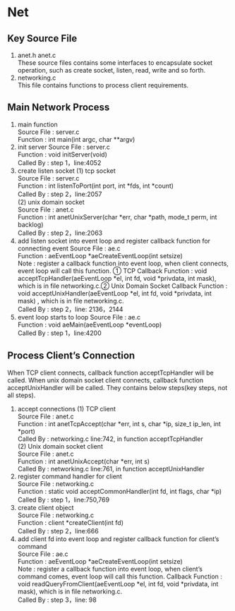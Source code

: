 # Net
## Key Source File
1. anet.h anet.c  
    These source files contains some interfaces to encapsulate socket operation, such as create socket, listen, read, write and so forth.  
2. networking.c  
    This file contains functions to process client requirements.  
## Main Network Process
1. main function  
    Source File : server.c    
	Function : int main(int argc, char **argv)  
2. init server
    Source File : server.c  
    Function : void initServer(void)  
    Called By : step 1，line:4052  
3. create listen socket
    (1) tcp socket  
        Source File : server.c  
        Function : int listenToPort(int port, int *fds, int *count)  
        Called By : step 2，line:2057  
    (2) unix domain socket  
        Source File : anet.c  
        Function : int anetUnixServer(char *err, char *path, mode_t perm, int backlog)  
        Called By : step 2，line:2063  
4. add listen socket into event loop and register callback function for connecting event
    Source File : ae.c  
    Function : aeEventLoop *aeCreateEventLoop(int setsize)  
    Note : register a callback function into event loop, when client connects, event loop will call this function. ① TCP Callback Function : void acceptTcpHandler(aeEventLoop *el, int fd, void *privdata, int mask), which is in file networking.c.② Unix Domain Socket Callback Function : void acceptUnixHandler(aeEventLoop *el, int fd, void *privdata, int mask) , which is in file networking.c.  
    Called By : step 2，line: 2136，2144  
5. event loop starts to loop
    Source File : ae.c  
    Function : void aeMain(aeEventLoop *eventLoop)  
    Called By : step 1，line:4200  
## Process Client’s Connection
When TCP client connects, callback function acceptTcpHandler will be called. When unix domain socket client connects, callback function acceptUnixHandler will be called. They contains below steps(key steps, not all steps).  
1. accept connections
    (1) TCP client  
        Source File : anet.c  
        Function : int anetTcpAccept(char *err, int s, char *ip, size_t ip_len, int *port)  
        Called By : networking.c line:742, in function acceptTcpHandler  
    (2) Unix domain socket client  
        Source File : anet.c  
        Function : int anetUnixAccept(char *err, int s)  
        Called By : networking.c line:761, in function acceptUnixHandler  
2. register command handler for client  
    Source File : networking.c  
    Function : static void acceptCommonHandler(int fd, int flags, char *ip)  
    Called By : step 1，line:750,769  
3. create client object  
    Source File : networking.c  
    Function : client *createClient(int fd)  
    Called By : step 2，line:666  
4. add client fd into event loop and register callback function for client’s command  
    Source File : ae.c  
    Function : aeEventLoop *aeCreateEventLoop(int setsize)  
    Note : register a callback function into event loop, when client’s command comes, event loop will call this function. Callback Function : void readQueryFromClient(aeEventLoop *el, int fd, void *privdata, int mask), which is in file networking.c.  
    Called By : step 3，line: 98  









